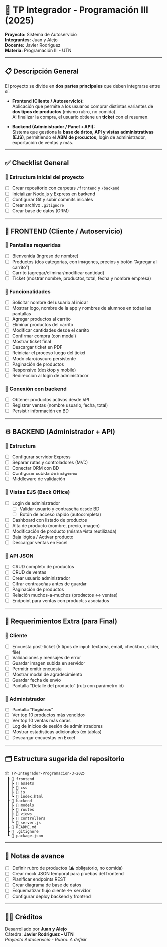# 🧾 TP Integrador - Programación III (2025)

**Proyecto:** Sistema de Autoservicio  
**Integrantes:** Juan y Alejo  
**Docente:** Javier Rodriguez  
**Materia:** Programación III - UTN  

---

## 📋 Descripción General

El proyecto se divide en **dos partes principales** que deben integrarse entre sí:

- **Frontend (Cliente / Autoservicio):**  
  Aplicación que permite a los usuarios comprar distintas variantes de **dos tipos de productos** (mismo rubro, no comida).  
  Al finalizar la compra, el usuario obtiene un **ticket** con el resumen.

- **Backend (Administrador / Panel + API):**  
  Sistema que gestiona la **base de datos, API y vistas administrativas (EJS)**, permitiendo el **ABM de productos**, login de administrador, exportación de ventas y más.

---

## ✅ Checklist General

### 🧱 Estructura inicial del proyecto
- [ ] Crear repositorio con carpetas `/frontend` y `/backend`
- [ ] Inicializar Node.js y Express en backend
- [ ] Configurar Git y subir commits iniciales
- [ ] Crear archivo `.gitignore`
- [ ] Crear base de datos (ORM)

---

## 🎨 FRONTEND (Cliente / Autoservicio)

### 🔹 Pantallas requeridas
- [ ] Bienvenida (ingreso de nombre)
- [ ] Productos (dos categorías, con imágenes, precios y botón “Agregar al carrito”)
- [ ] Carrito (agregar/eliminar/modificar cantidad)
- [ ] Ticket (mostrar nombre, productos, total, fecha y nombre empresa)

### 🔹 Funcionalidades
- [ ] Solicitar nombre del usuario al iniciar
- [ ] Mostrar logo, nombre de la app y nombres de alumnos en todas las pantallas
- [ ] Agregar productos al carrito
- [ ] Eliminar productos del carrito
- [ ] Modificar cantidades desde el carrito
- [ ] Confirmar compra (con modal)
- [ ] Mostrar ticket final
- [ ] Descargar ticket en PDF
- [ ] Reiniciar el proceso luego del ticket
- [ ] Modo claro/oscuro persistente
- [ ] Paginación de productos
- [ ] Responsive (desktop y mobile)
- [ ] Redirección al login de administrador

### 🔹 Conexión con backend
- [ ] Obtener productos activos desde API
- [ ] Registrar ventas (nombre usuario, fecha, total)
- [ ] Persistir información en BD

---

## ⚙️ BACKEND (Administrador + API)

### 🔹 Estructura
- [ ] Configurar servidor Express
- [ ] Separar rutas y controladores (MVC)
- [ ] Conectar ORM con BD
- [ ] Configurar subida de imágenes
- [ ] Middleware de validación

### 🔹 Vistas EJS (Back Office)
- [ ] Login de administrador
  - [ ] Validar usuario y contraseña desde BD
  - [ ] Botón de acceso rápido (autocompleta)
- [ ] Dashboard con listado de productos
- [ ] Alta de producto (nombre, precio, imagen)
- [ ] Modificación de producto (misma vista reutilizada)
- [ ] Baja lógica / Activar producto
- [ ] Descargar ventas en Excel

### 🔹 API JSON
- [ ] CRUD completo de productos
- [ ] CRUD de ventas
- [ ] Crear usuario administrador
- [ ] Cifrar contraseñas antes de guardar
- [ ] Paginación de productos
- [ ] Relación muchos-a-muchos (productos ↔ ventas)
- [ ] Endpoint para ventas con productos asociados

---

## 📅 Requerimientos Extra (para Final)

### 🔹 Cliente
- [ ] Encuesta post-ticket (5 tipos de input: textarea, email, checkbox, slider, file)
- [ ] Validaciones y mensajes de error
- [ ] Guardar imagen subida en servidor
- [ ] Permitir omitir encuesta
- [ ] Mostrar modal de agradecimiento
- [ ] Guardar fecha de envío
- [ ] Pantalla “Detalle del producto” (ruta con parámetro id)

### 🔹 Administrador
- [ ] Pantalla “Registros”
- [ ] Ver top 10 productos más vendidos
- [ ] Ver top 10 ventas más caras
- [ ] Log de inicios de sesión de administradores
- [ ] Mostrar estadísticas adicionales (en tablas)
- [ ] Descargar encuestas en Excel

---

## 🗂️ Estructura sugerida del repositorio

```
📦 TP-Integrador-Programacion-3-2025
 ┣ 📁 frontend
 ┃ ┣ 📁 assets
 ┃ ┣ 📁 css
 ┃ ┣ 📁 js
 ┃ ┗ 📄 index.html
 ┣ 📁 backend
 ┃ ┣ 📁 models
 ┃ ┣ 📁 routes
 ┃ ┣ 📁 views
 ┃ ┣ 📁 controllers
 ┃ ┗ 📄 server.js
 ┣ 📄 README.md
 ┣ 📄 .gitignore
 ┗ 📄 package.json
```

---

## 🧠 Notas de avance

- [ ] Definir rubro de productos (⚠️ obligatorio, no comida)
- [ ] Crear mock JSON temporal para pruebas del frontend
- [ ] Planificar endpoints REST
- [ ] Crear diagrama de base de datos
- [ ] Esquematizar flujo cliente ↔ servidor
- [ ] Configurar deploy backend y frontend

---

## 🧑‍💻 Créditos
Desarrollado por **Juan y Alejo**  
Cátedra: **Javier Rodriguez – UTN**  
_Proyecto Autoservicio - Rubro: A definir_


